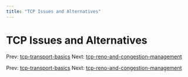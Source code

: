 ```yaml
---
title: "TCP Issues and Alternatives"
---
```


# TCP Issues and Alternatives

Prev: [tcp-transport-basics](tcp-transport-basics.md)
Next: [tcp-reno-and-congestion-management](tcp-reno-and-congestion-management.md)

Prev: [tcp-transport-basics](tcp-transport-basics.md)
Next: [tcp-reno-and-congestion-management](tcp-reno-and-congestion-management.md)
